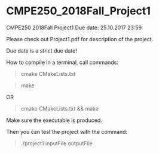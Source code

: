 # CMPE250_2018Fall_Project1
CMPE250 2018Fall Project1
Due date: 25.10.2017 23:59

Please check out Project1.pdf for description of the project.

Due date is a strict due date!

How to compile
In a terminal, call commands:

>cmake CMakeLists.txt

>make

OR

>cmake CMakeLists.txt && make

Make sure the executable is produced.

Then you can test the project with the command:

>./project1 inputFile outputFile
